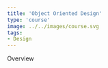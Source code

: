 ```yaml
---
title: 'Object Oriented Design'
type: 'course'
image: ../../images/course.svg
tags:
- Design
---
```

Overview